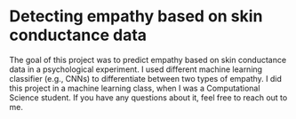 # Detecting empathy based on skin conductance data

The goal of this project was to predict empathy based on skin conductance data in a psychological experiment. I used different machine learning classifier (e.g., CNNs) to differentiate between two types of empathy. I did this project in a machine learning class, when I was a Computational Science student. If you have any questions about it, feel free to reach out to me.
